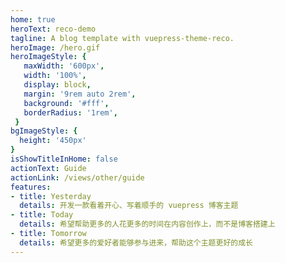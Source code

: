 ```yaml
---
home: true
heroText: reco-demo
tagline: A blog template with vuepress-theme-reco.
heroImage: /hero.gif
heroImageStyle: {
   maxWidth: '600px',
   width: '100%',
   display: block,
   margin: '9rem auto 2rem',
   background: '#fff',
   borderRadius: '1rem',
 }
bgImageStyle: {
  height: '450px'
}
isShowTitleInHome: false
actionText: Guide
actionLink: /views/other/guide
features:
- title: Yesterday
  details: 开发一款看着开心、写着顺手的 vuepress 博客主题
- title: Today
  details: 希望帮助更多的人花更多的时间在内容创作上，而不是博客搭建上
- title: Tomorrow
  details: 希望更多的爱好者能够参与进来，帮助这个主题更好的成长
---
```


